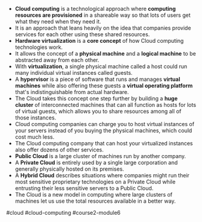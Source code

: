 -   **Cloud computing** is a technological approach where **computing resources are provisioned** in a shareable way so that lots of users get what they need when they need it.
-   It is an approach that leans heavily on the idea that companies provide services for each other using these shared resources.
-  **Hardware virtualization** is a **core concept** of how Cloud computing technologies work.
-   It allows the concept of a **physical machine** and a **logical machine** to be abstracted away from each other.
-   With **virtualization**, a single physical machine called a host could run many individual virtual instances called guests.
-   A **hypervisor** is a piece of software that runs and manages **virtual machines** while also offering these guests a **virtual operating platform** that's indistinguishable from actual hardware.
-   The Cloud takes this concept one step further by building a **huge cluster** of interconnected machines that can all function as hosts for lots of virtual guests, which allows you to share resources among all of those instances.
-   Cloud computing companies can charge you to host virtual instances of your servers instead of you buying the physical machines, which could cost much less.
-   The Cloud computing company that can host your virtualized instances also offer dozens of other services.
-   **Public Cloud** is a large cluster of machines run by another company.
-   A **Private Cloud** is entirely used by a single large corporation and generally physically hosted on its premises.
-   A **Hybrid Cloud** describes situations where companies might run their most sensitive proprietary technologies on a Private Cloud while entrusting their less sensitive servers to a Public Cloud.
-   The Cloud is a new model in computing where large clusters of machines let us use the total resources available in a better way.

#cloud #cloud-computing #course2-module6 